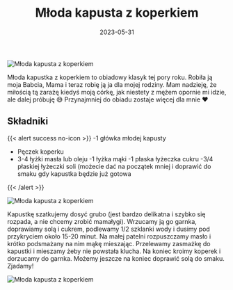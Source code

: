 ﻿---
title: "Młoda kapusta z koperkiem"
date: 2023-05-31
categories:
- dania główne
tags:
- koperek
- kapusta
- wegetariańskie
- wegańskie
- bez laktozy
thumbnailImagePosition: "top"
---
![Młoda kapusta z koperkiem](/img/Mloda-kapusta-z-koperkiem/Mloda-kapusta-z-koperkiem-1.jpg)

Młoda kapustka z koperkiem to obiadowy klasyk tej pory roku. Robiła ją moja Babcia, Mama i teraz robię ją ja dla mojej rodziny. Mam nadzieję, że miłością tą zarażę kiedyś moją córkę, jak niestety z mężem opornie mi idzie, ale dalej próbuję 😅
Przynajmniej do obiadu zostaje więcej dla mnie ❤️
<!--more-->

## Składniki
{{< alert success no-icon >}}
-1 główka młodej kapusty
- Pęczek koperku
- 3-4 łyżki masła lub oleju
-1 łyżka mąki
-1 płaska łyżeczka cukru
-3/4 płaskiej łyżeczki soli (możecie dać na początek mniej i doprawić do smaku gdy kapustka będzie już gotowa

{{< /alert >}}

![Młoda kapusta z koperkiem](/img/Mloda-kapusta-z-koperkiem/Mloda-kapusta-z-koperkiem-2.jpg)

Kapustkę szatkujemy dosyć grubo (jest bardzo delikatna i szybko się rozpada, a nie chcemy zrobić mamałygi).
Wrzucamy ją go garnka, doprawiamy solą i cukrem, podlewamy 1/2 szklanki wody i dusimy pod przykryciem około 15-20 minut. Na małej patelni rozpuszczamy masło i krótko podsmażany na nim mąkę mieszając. Przelewamy zasmażkę do kapustki i mieszamy żeby nie powstała klucha. Na koniec kroimy koperek i dorzucamy do garnka. Możemy jeszcze na koniec doprawić solą do smaku. 
Zjadamy!
 
![Młoda kapusta z koperkiem](/img/Mloda-kapusta-z-koperkiem/Mloda-kapusta-z-koperkiem-3.jpg)
